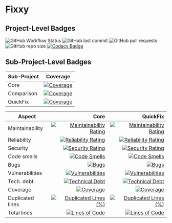 # Fixxy

## Project-Level Badges

![GitHub Workflow Status](https://img.shields.io/github/actions/workflow/status/expotential-online/fixxy/build.yml) ![GitHub last commit](https://img.shields.io/github/last-commit/expotential-online/fixxy) ![GitHub pull requests](https://img.shields.io/github/issues-pr/expotential-online/fixxy) ![GitHub repo size](https://img.shields.io/github/repo-size/expotential-online/fixxy) [![Codacy Badge](https://app.codacy.com/project/badge/Grade/006eaf62215d448984dd6aa660630547)](https://www.codacy.com/gh/expotential-online/fixxy/dashboard?utm_source=github.com&amp;utm_medium=referral&amp;utm_content=expotential-online/fixxy&amp;utm_campaign=Badge_Grade)

## Sub-Project-Level Badges

| Sub-Project | Coverage |
| --- | --- |
| Core | [![Coverage](https://sonarcloud.io/api/project_badges/measure?project=expotential-online%3Afixxy.core&metric=coverage)](https://sonarcloud.io/summary/new_code?id=expotential-online%3Afixxy.core) |
| Comparison | [![Coverage](https://sonarcloud.io/api/project_badges/measure?project=expotential-online%3Afixxy.comparison&metric=coverage)](https://sonarcloud.io/summary/new_code?id=expotential-online%3Afixxy.comparison) |
| QuickFix | [![Coverage](https://sonarcloud.io/api/project_badges/measure?project=expotential-online%3Afixxy.quickfix&metric=coverage)](https://sonarcloud.io/summary/new_code?id=expotential-online%3Afixxy.quickfix) |


| Aspect | Core | QuickFix |
| --- | ---: | ---: |
| Maintainability | [![Maintainability Rating](https://sonarcloud.io/api/project_badges/measure?project=expotential-online%3Afixxy.core&metric=sqale_rating)](https://sonarcloud.io/summary/new_code?id=expotential-online%3Afixxy.core) | [![Maintainability Rating](https://sonarcloud.io/api/project_badges/measure?project=expotential-online%3Afixxy.quickfix&metric=sqale_rating)](https://sonarcloud.io/summary/new_code?id=expotential-online%3Afixxy.quickfix) |
| Reliability | [![Reliability Rating](https://sonarcloud.io/api/project_badges/measure?project=expotential-online%3Afixxy.core&metric=reliability_rating)](https://sonarcloud.io/summary/new_code?id=expotential-online%3Afixxy.core) | [![Reliability Rating](https://sonarcloud.io/api/project_badges/measure?project=expotential-online%3Afixxy.quickfix&metric=reliability_rating)](https://sonarcloud.io/summary/new_code?id=expotential-online%3Afixxy.quickfix) |
| Security | [![Security Rating](https://sonarcloud.io/api/project_badges/measure?project=expotential-online%3Afixxy.core&metric=security_rating)](https://sonarcloud.io/summary/new_code?id=expotential-online%3Afixxy.core) | [![Security Rating](https://sonarcloud.io/api/project_badges/measure?project=expotential-online%3Afixxy.quickfix&metric=security_rating)](https://sonarcloud.io/summary/new_code?id=expotential-online%3Afixxy.quickfix) |
| Code smells | [![Code Smells](https://sonarcloud.io/api/project_badges/measure?project=expotential-online%3Afixxy.core&metric=code_smells)](https://sonarcloud.io/summary/new_code?id=expotential-online%3Afixxy.core) | [![Code Smells](https://sonarcloud.io/api/project_badges/measure?project=expotential-online%3Afixxy.quickfix&metric=code_smells)](https://sonarcloud.io/summary/new_code?id=expotential-online%3Afixxy.quickfix) |
| Bugs | [![Bugs](https://sonarcloud.io/api/project_badges/measure?project=expotential-online%3Afixxy.core&metric=bugs)](https://sonarcloud.io/summary/new_code?id=expotential-online%3Afixxy.core) | [![Bugs](https://sonarcloud.io/api/project_badges/measure?project=expotential-online%3Afixxy.quickfix&metric=bugs)](https://sonarcloud.io/summary/new_code?id=expotential-online%3Afixxy.quickfix) |
| Vulnerabilities | [![Vulnerabilities](https://sonarcloud.io/api/project_badges/measure?project=expotential-online%3Afixxy.core&metric=vulnerabilities)](https://sonarcloud.io/summary/new_code?id=expotential-online%3Afixxy.core) | [![Vulnerabilities](https://sonarcloud.io/api/project_badges/measure?project=expotential-online%3Afixxy.quickfix&metric=vulnerabilities)](https://sonarcloud.io/summary/new_code?id=expotential-online%3Afixxy.quickfix) |
| Tech. debt | [![Technical Debt](https://sonarcloud.io/api/project_badges/measure?project=expotential-online%3Afixxy.core&metric=sqale_index)](https://sonarcloud.io/summary/new_code?id=expotential-online%3Afixxy.core) | [![Technical Debt](https://sonarcloud.io/api/project_badges/measure?project=expotential-online%3Afixxy.quickfix&metric=sqale_index)](https://sonarcloud.io/summary/new_code?id=expotential-online%3Afixxy.quickfix) |
| Coverage | [![Coverage](https://sonarcloud.io/api/project_badges/measure?project=expotential-online%3Afixxy.core&metric=coverage)](https://sonarcloud.io/summary/new_code?id=expotential-online%3Afixxy.core) | [![Coverage](https://sonarcloud.io/api/project_badges/measure?project=expotential-online%3Afixxy.quickfix&metric=coverage)](https://sonarcloud.io/summary/new_code?id=expotential-online%3Afixxy.quickfix) |
| Duplicated lines | [![Duplicated Lines (%)](https://sonarcloud.io/api/project_badges/measure?project=expotential-online%3Afixxy.core&metric=duplicated_lines_density)](https://sonarcloud.io/summary/new_code?id=expotential-online%3Afixxy.core) | [![Duplicated Lines (%)](https://sonarcloud.io/api/project_badges/measure?project=expotential-online%3Afixxy.quickfix&metric=duplicated_lines_density)](https://sonarcloud.io/summary/new_code?id=expotential-online%3Afixxy.quickfix) |
| Total lines | [![Lines of Code](https://sonarcloud.io/api/project_badges/measure?project=expotential-online%3Afixxy.core&metric=ncloc)](https://sonarcloud.io/summary/new_code?id=expotential-online%3Afixxy.core) | [![Lines of Code](https://sonarcloud.io/api/project_badges/measure?project=expotential-online%3Afixxy.quickfix&metric=ncloc)](https://sonarcloud.io/summary/new_code?id=expotential-online%3Afixxy.quickfix) |
